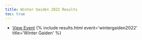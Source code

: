 ```yaml
---
title: Winter Gaiden 2022 Results
toc: true
---
```

- [View Event](https://smash.gg/wintergaiden)
{% include results.html event='wintergaiden2022' title='Winter Gaiden' %}
